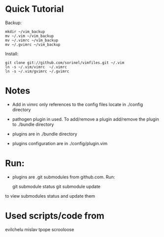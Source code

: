 Quick Tutorial
==============

Backup:

    mkdir ~/vim_backup
    mv ~/.vim ~/vim_backup
    mv ~/.vimrc ~/vim_backup
    mv ~/.gvimrc ~/vim_backup

Install:

    git clone git://github.com/sorinel/vimfiles.git ~/.vim
    ln -s ~/.vim/vimrc  ~/.vimrc
    ln -s ~/.vim/gvimrc ~/.gvimrc

Notes
=====
* Add in vimrc only references to the config files locate in ./config directory

* pathogen plugin in used. To add/remove a plugin add/remove the plugin to ./bundle directory
* plugins are in ./bundle directory
* plugins configuration are in ./config/plugin.vim

Run:
=======
* plugins are .git submodules from github.com. Run:

    git submodule status
    git submodule update

to view submodules status and update them

Used scripts/code from
===========
evilchelu
mislav
tpope
scrooloose

